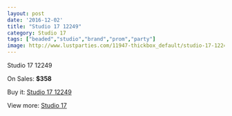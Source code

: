 ```yaml
---
layout: post
date: '2016-12-02'
title: "Studio 17 12249"
category: Studio 17
tags: ["beaded","studio","brand","prom","party"]
image: http://www.lustparties.com/11947-thickbox_default/studio-17-12249.jpg
---
```

Studio 17 12249

On Sales: **$358**
<a href="https://www.lustparties.com/en/studio-17/4334-studio-17-12249.html"><amp-img layout="responsive" width="600" height="600" src="//www.lustparties.com/11947-thickbox_default/studio-17-12249.jpg" alt="Studio 17 12249 0" /></a>
<a href="https://www.lustparties.com/en/studio-17/4334-studio-17-12249.html"><amp-img layout="responsive" width="600" height="600" src="//www.lustparties.com/11948-thickbox_default/studio-17-12249.jpg" alt="Studio 17 12249 1" /></a>

Buy it: [Studio 17 12249](https://www.lustparties.com/en/studio-17/4334-studio-17-12249.html "Studio 17 12249")

View more: [Studio 17](https://www.lustparties.com/en/22-studio-17 "Studio 17")